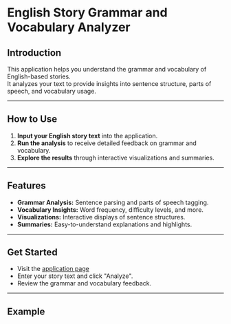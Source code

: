 


# English Story Grammar and Vocabulary Analyzer

## Introduction

This application helps you understand the grammar and vocabulary of English-based stories.  
It analyzes your text to provide insights into sentence structure, parts of speech, and vocabulary usage.

---

## How to Use

1. **Input your English story text** into the application.
2. **Run the analysis** to receive detailed feedback on grammar and vocabulary.
3. **Explore the results** through interactive visualizations and summaries.

---

## Features

- **Grammar Analysis:** Sentence parsing and parts of speech tagging.
- **Vocabulary Insights:** Word frequency, difficulty levels, and more.
- **Visualizations:** Interactive displays of sentence structures.
- **Summaries:** Easy-to-understand explanations and highlights.

---

## Get Started

- Visit the [application page](#) <!-- Replace # with your Streamlit app link -->
- Enter your story text and click "Analyze".
- Review the grammar and vocabulary feedback.

---

## Example

